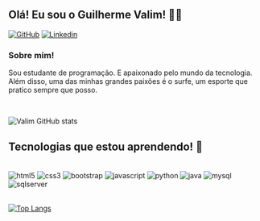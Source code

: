 
## Olá! Eu sou o Guilherme Valim! 🤙🏼

[![GitHub](https://img.shields.io/badge/GitHub-100000?style=for-the-badge&logo=github&logoColor=white)](https://github.com/Gvalim17)
[![Linkedin](https://img.shields.io/badge/LinkedIn-0077B5?style=for-the-badge&logo=linkedin&logoColor=white)](https://www.linkedin.com/in/guilhermevalimaraujo/)

### Sobre mim!<br/>
Sou estudante de programação. E apaixonado pelo mundo da tecnologia. Além disso, uma das minhas grandes paixões é o surfe, um esporte que pratico sempre que posso.

<br/>

![Valim GitHub stats](https://github-readme-stats.vercel.app/api?username=Gvalim17&show_icons=true&theme=dracula)

## Tecnologias que estou aprendendo! 📖

<div style="display': inline_block"><br/>
    <img align="center" alt="html5" src="https://img.shields.io/badge/HTML5-E34F26?style=for-the-badge&logo=html5&logoColor=white"/>
    <img align="center" alt="css3" src="https://img.shields.io/badge/CSS3-1572B6?style=for-the-badge&logo=css3&logoColor=white"/>
    <img align="center" alt="bootstrap" src="https://img.shields.io/badge/Bootstrap-563D7C?style=for-the-badge&logo=bootstrap&logoColor=white"/>
    <img align="center" alt="javascript" src="https://img.shields.io/badge/JavaScript-F7DF1E?style=for-the-badge&logo=javascript&logoColor=black"/>
    <img align="center" alt="python" src="https://img.shields.io/badge/Python-14354C?style=for-the-badge&logo=python&logoColor=white"/>
    <img align="center" alt="java" src="https://img.shields.io/badge/Java-ED8B00?style=for-the-badge&logo=openjdk&logoColor=white"/>
    <img align="center" alt="mysql" src="https://img.shields.io/badge/MySQL-00000F?style=for-the-badge&logo=mysql&logoColor=white"/>
    <img align="center" alt="sqlserver" src="https://img.shields.io/badge/Microsoft_SQL_Server-CC2927?style=for-the-badge&logo=microsoft-sql-server&logoColor=white"/>
</div><br/>

[![Top Langs](https://github-readme-stats.vercel.app/api/top-langs/?username=Gvalim17)](https://github.com/Gvalim17/github-readme-stats)
